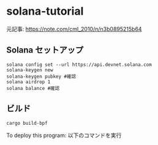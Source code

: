 # solana-tutorial

元記事: https://note.com/cml_2010/n/n3b0895215b64

## Solana セットアップ
```
solana config set --url https://api.devnet.solana.com
solana-keygen new
solana-keygen pubkey #確認
solana airdrop 1
solana balance #確認
```

## ビルド
```
cargo build-bpf
```
To deploy this program: 以下のコマンドを実行
